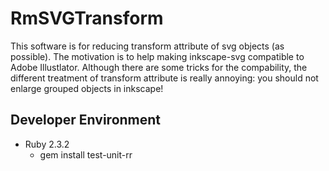 # RmSVGTransform
This software is for reducing transform attribute of svg objects (as possible).
The motivation is to help making inkscape-svg compatible to Adobe Illustlator.
Although there are some tricks for the compability,
the different treatment of transform attribute is really annoying: you should not enlarge grouped objects in inkscape!

## Developer Environment
* Ruby 2.3.2
	* gem install test-unit-rr



